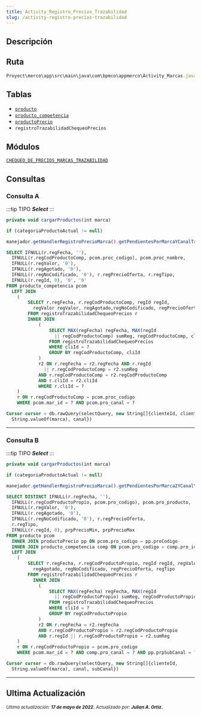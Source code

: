 ```yaml
---
title: Activity_Registro_Precios_Trazabilidad
slug: /activity-registro-precios-trazabilidad
---
```


## Descripción

## Ruta

```js
Proyect\merco\app\src\main\java\com\bpmco\appmerco\Activity_Marcas.java
```

## Tablas

- [```producto```](./../sincronizacion/tablas/producto.md)  
- [```producto_competencia```](./../sincronizacion/tablas/producto_competencia.md)  
- [```productoPrecio```](./../sincronizacion/tablas/productoPrecio.md)
- ```registroTrazabilidadChequeoPrecios```  

## Módulos

[```CHEQUEO_DE_PRECIOS_MARCAS_TRAZABILIDAD```](../modules/modulo-44.md)

## Consultas

### Consulta A

:::tip TIPO
***Select***
:::

```js title="Método desde donde se invoca"
private void cargarProductos(int marca)
```

```js title="Condiciones"
if (categoriaProductoActual != null)
```

```js title="Método"
manejador.getHandlerRegistroPrecioMarca().getPendientesPorMarcaYCanalTrazabilidad(clienteMercaderistaActual, marca, objetoCliente.getCli_canal(), fecha)
```

```sql title="Query"
SELECT IFNULL(r.regFecha, ''), 
  IFNULL(r.regCodProductoComp, pcom.proc_codigo), pcom.proc_nombre, 
  IFNULL(r.regValor, '0'), 
  IFNULL(r.regAgotado, '0'), 
  IFNULL(r.regNoCodificado, '0'), r.regPrecioOferta, r.regTipo, 
  IFNULL(r.regId, 0), '0', '0'
FROM producto_competencia pcom 
  LEFT JOIN  
    (
        SELECT r.regFecha, r.regCodProductoComp, regId regId, 
          regValor regValor, regAgotado,regNoCodificado, regPrecioOferta, regTipo
        FROM registroTrazabilidadChequeoPrecios r
        INNER JOIN
            (
                SELECT MAX(regFecha) regFecha, MAX(regId 
                  || regCodProductoComp) sumReg, regCodProductoComp, cliId
                FROM registroTrazabilidadChequeoPrecios
                WHERE cliId = ?
                GROUP BY regCodProductoComp, cliId
            ) 
            r2 ON r.regFecha = r2.regFecha AND r.regId 
              || r.regCodProductoComp = r2.sumReg 
            AND r.regCodProductoComp = r2.regCodProductoComp
            AND r.cliId = r2.cliId
            WHERE r.cliId = ?
    )
    r ON r.regCodProductoComp = pcom.proc_codigo
    WHERE pcom.mar_id = ? AND pcom.pro_canal = ?

Cursor cursor = db.rawQuery(selectQuery, new String[]{clienteId, clienteId, 
  String.valueOf(marca), canal})
```

***

### Consulta B

:::tip TIPO
***Select***
:::

```js title="Método desde donde se invoca"
private void cargarProductos(int marca)
```

```js title="Condiciones"
if (categoriaProductoActual != null)
```

```js title="Método"
manejador.getHandlerRegistroPrecioMarca().getPendientesPorMarca2YCanalYSubCanalTrazabilidad(clienteMercaderistaActual, marca, objetoCliente.getCli_canal(), objetoCliente.getCli_subCanal(), fecha)
```

```sql title="Query" 
SELECT DISTINCT IFNULL(r.regFecha, ''), 
  IFNULL(r.regCodProductoPropio, pcom.pro_codigo), pcom.pro_producto, 
  IFNULL(r.regValor, '0'), 
  IFNULL(r.regAgotado, '0'), 
  IFNULL(r.regNoCodificado, '0'), r.regPrecioOferta, 
  r.regTipo, 
  IFNULL(r.regId, 0), prpPrecioMin, prpPrecioMax
FROM producto pcom
  INNER JOIN productoPrecio pp ON pcom.pro_codigo = pp.proCodigo
  INNER JOIN producto_competencia comp ON pcom.pro_codigo = comp.pro_id 
  LEFT JOIN
    (
        SELECT r.regFecha, r.regCodProductoPropio, regId regId, regValor regValor, 
          regAgotado, regNoCodificado, regPrecioOferta, regTipo
        FROM registroTrazabilidadChequeoPrecios r
          INNER JOIN
            (
                SELECT MAX(regFecha) regFecha, MAX(regId 
                  || regCodProductoPropio) sumReg, regCodProductoPropio
                FROM registroTrazabilidadChequeoPrecios
                WHERE cliId = ?
                GROUP BY regCodProductoPropio
            )
            r2 ON r.regFecha = r2.regFecha 
            AND r.regCodProductoPropio = r2.regCodProductoPropio
            AND r.regId || r.regCodProductoPropio = r2.sumReg
    )
    r ON r.regCodProductoPropio = pcom.pro_codigo
    WHERE pcom.mar_id = ? AND comp.pro_canal = ? AND pp.prpSubCanal = ?

Cursor cursor = db.rawQuery(selectQuery, new String[]{clienteId, 
  String.valueOf(marca), canal, subCanal})
```

***

## Ultima Actualización

<div class="ultima-actualizacion">
  <small>
    <i>
      Ultima actualización:
      <b> 17 de mayo de 2022.</b>
    </i>
  </small>

  <small>
    <i>
      Actualizado por:
      <b> Julian A. Ortiz.</b>
    </i>
  </small>
</div>